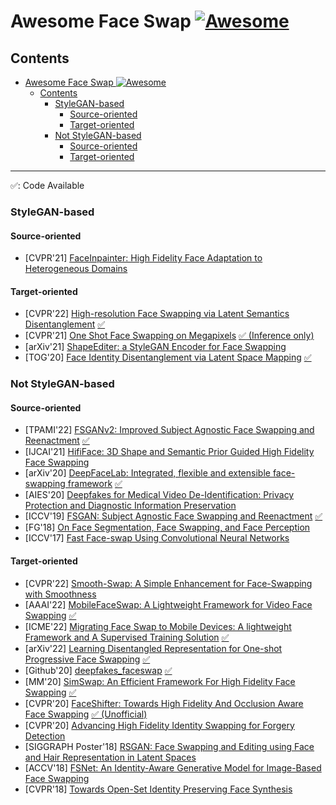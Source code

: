 # <span id="title">Awesome Face Swap [![Awesome](https://awesome.re/badge.svg)](https://awesome.re)

## Contents
- [Awesome Face Swap ![Awesome](https://awesome.re/badge.svg)](#title)
  - [Contents](#contents)
    - [StyleGAN-based](#stylegan-based)
      - [Source-oriented](#stylegan-source)
      - [Target-oriented](#stylegan-target)
    - [Not StyleGAN-based](#not-stylegan-based)
      - [Source-oriented](#not-stylegan-source)
      - [Target-oriented](#not-stylegan-target)

---

:white_check_mark:: Code Available

### StyleGAN-based

#### <span id="stylegan-source">Source-oriented
- [CVPR'21] [FaceInpainter: High Fidelity Face Adaptation to Heterogeneous Domains](https://openaccess.thecvf.com/content/CVPR2021/html/Li_FaceInpainter_High_Fidelity_Face_Adaptation_to_Heterogeneous_Domains_CVPR_2021_paper.html)
#### <span id="stylegan-target">Target-oriented
- [CVPR'22] [High-resolution Face Swapping via Latent Semantics Disentanglement](https://arxiv.org/abs/2203.15958) [:white_check_mark:](https://github.com/cnnlstm/fslsd_hires)
- [CVPR'21] [One Shot Face Swapping on Megapixels](https://openaccess.thecvf.com/content/CVPR2021/papers/Zhu_One_Shot_Face_Swapping_on_Megapixels_CVPR_2021_paper.pdf) [:white_check_mark: (Inference only)](https://github.com/zyainfal/One-Shot-Face-Swapping-on-Megapixels)
- [arXiv'21] [ShapeEditer: a StyleGAN Encoder for Face Swapping](https://arxiv.org/abs/2106.13984)
- [TOG'20] [Face Identity Disentanglement via Latent Space Mapping](https://arxiv.org/abs/2005.07728) [:white_check_mark:](https://github.com/YotamNitzan/ID-disentanglement)

### Not StyleGAN-based

#### <span id="not-stylegan-source">Source-oriented
- [TPAMI'22] [FSGANv2: Improved Subject Agnostic Face Swapping and Reenactment](https://arxiv.org/abs/2202.12972) [:white_check_mark:](https://github.com/YuvalNirkin/fsgan)
- [IJCAI'21] [HifiFace: 3D Shape and Semantic Prior Guided High Fidelity Face Swapping](https://johann.wang/HifiFace/)
- [arXiv'20] [DeepFaceLab: Integrated, flexible and extensible face-swapping framework](https://arxiv.org/abs/2005.05535) [:white_check_mark:](https://github.com/iperov/DeepFaceLab)
- [AIES'20] [Deepfakes for Medical Video De-Identification: Privacy Protection and Diagnostic Information Preservation](https://arxiv.org/abs/2003.00813)
- [ICCV'19] [FSGAN: Subject Agnostic Face Swapping and Reenactment](https://nirkin.com/fsgan/) [:white_check_mark:](https://github.com/YuvalNirkin/fsgan)
- [FG'18] [On Face Segmentation, Face Swapping, and Face Perception](https://ieeexplore.ieee.org/abstract/document/8373817)
- [ICCV'17] [Fast Face-swap Using Convolutional Neural Networks](https://arxiv.org/abs/1611.09577)
  
#### <span id="not-stylegan-target">Target-oriented
- [CVPR'22] [Smooth-Swap: A Simple Enhancement for Face-Swapping with Smoothness](https://openaccess.thecvf.com/content/CVPR2022/papers/Kim_Smooth-Swap_A_Simple_Enhancement_for_Face-Swapping_With_Smoothness_CVPR_2022_paper.pdf)
- [AAAI'22] [MobileFaceSwap: A Lightweight Framework for Video Face Swapping](https://arxiv.org/abs/2201.03808) [:white_check_mark:](https://github.com/Seanseattle/MobileFaceSwap)
- [ICME'22] [Migrating Face Swap to Mobile Devices: A lightweight Framework and A Supervised Training Solution](https://arxiv.org/abs/2204.08339) [:white_check_mark:](https://github.com/hoim/mobilefsgan)
- [arXiv'22] [Learning Disentangled Representation for One-shot Progressive Face Swapping](https://arxiv.org/abs/2203.12985) [:white_check_mark:](https://github.com/liqi-casia/FaceSwapper)
- [Github'20] [deepfakes_faceswap](https://github.com/deepfakes/faceswap) [:white_check_mark:](https://github.com/deepfakes/faceswap)
- [MM'20] [SimSwap: An Efficient Framework For High Fidelity Face Swapping](https://arxiv.org/abs/2106.06340) [:white_check_mark:](https://github.com/neuralchen/SimSwap)
- [CVPR'20] [FaceShifter: Towards High Fidelity And Occlusion Aware Face Swapping](https://arxiv.org/abs/1912.13457) [:white_check_mark: (Unofficial)](https://github.com/mindslab-ai/faceshifter)
- [CVPR'20] [Advancing High Fidelity Identity Swapping for Forgery Detection](https://ieeexplore.ieee.org/document/9156865)
- [SIGGRAPH Poster'18] [RSGAN: Face Swapping and Editing using Face and Hair Representation in Latent Spaces](https://dl.acm.org/doi/10.1145/3230744.3230818)
- [ACCV'18] [FSNet: An Identity-Aware Generative Model for Image-Based Face Swapping](https://tatsy.github.io/projects/natsume2018fsnet/)
- [CVPR'18] [Towards Open-Set Identity Preserving Face Synthesis](https://arxiv.org/abs/1803.11182)
